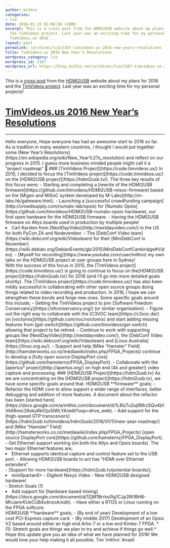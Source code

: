 ```yaml
---
author: mithro
categories:
- lca
date: 2016-01-15 01:00:58 +1000
excerpt: This is a cross post from the HDMI2USB website about my plans for 2016 and
  the TimVideos project. Last year was an exciting time for my personal projects!
  TimVideos.us 2016...
layout: post
permalink: /archives/lca/2167-timvideos-us-2016-new-years-resolutions
title: TimVideos.us 2016 New Year’s Resolutions
wordpress_category: lca
wordpress_id: 2167
wordpress_url: https://blog.mithis.net/archives/lca/2167-timvideos-us-2016-new-years-resolutions
---
```

This is a [cross post](https://hdmi2usb.tv/timvideos/hdmi2usb/2016/01/11/new-year-roadmap/) from the [HDMI2USB](https://hdmi2usb.tv) website about my plans for 2016 and the [TimVideos project](https://code.timvideos.us/). Last year was an exciting time for my personal projects!
> 
# [TimVideos.us 2016 New Year’s Resolutions](https://hdmi2usb.tv/timvideos/hdmi2usb/2016/01/11/new-year-roadmap/)
<hr/>
Hello everyone,
Hope everyone has had an awesome start to 2016 so far. As is tradition in many western countries, I thought I would put together some [New Year’s Resolutions](https://en.wikipedia.org/wiki/New_Year%27s_resolution) and reflect on our progress in 2015. I guess more business minded people might call it a “project roadmap” 🙂
### [TimVideos Project](https://code.timvideos.us/)
In 2015, I decided to focus the [TimVideos project](https://code.timvideos.us/) on the [HDMI2USB project](https://hdmi2usb.tv/). The three key results of this focus were;
- Starting and completing a [rewrite of the HDMI2USB firmware](https://github.com/timvideos/HDMI2USB-misoc-firmware) based on the [Migen and MiSoC system developed by M-Labs](http://m-labs.hk/gateware.html).
- Launching a [successful crowdfunding campaign](http://crowdsupply.com/numato-lab/opsis) for [Numato Opsis](https://github.com/timvideos/HDMI2USB-numato-opsis-hardware), our first open hardware for the HDMI2USB firmware.
- Having the HDMI2USB firmware on Atlys boards used in production by multiple people!
<li>Carl Karsten from [NextDayVideo](http://nextdayvideo.com/) in the US for both PyCon ZA and Nodevember.
- The [DebConf Video team](https://wiki.debconf.org/wiki/Videoteam) for their [MiniDebConf in November](https://wiki.debian.org/DebianEvents/gb/2015/MiniDebConfCambridge#Video).
- [Myself for recording](https://www.youtube.com/user/mithro) my own talks on the HDMI2USB project at user groups here in Sydney!
</li>
With the success of this focus in 2015, the [TimVideos project](https://code.timvideos.us/) is going to continue to focus on the[HDMI2USB project](https://hdmi2usb.tv/) for 2016 (and I’ll go into more detailed goals shortly).
The [TimVideos project](https://code.timvideos.us/) has also been mildly successful in collaborating with other open source groups doing things related to video recording and production. In 2016, I hope we can strengthen these bonds and forge new ones. Some specific goals around this include;
- Getting the TimVideos project to join [Software Freedom Conservancy](https://sfconservancy.org/) (or similar organisation).
- Figure out the right way to collaborate with the [C3VOC team](https://c3voc.de/) on [voctomix](https://github.com/voc/voctomix) and start adding missing features from [gst-switch](https://github.com/timvideos/gst-switch) allowing that project to be retired.
- Continue to work with supporting groups like [NextDayVideo](http://nextdayvideo.com/), the [DebConf Video team](https://wiki.debconf.org/wiki/Videoteam) and [Linux Australia](https://linux.org.au/).
- Support and help [Mike “Hamster” Field](http://hamsterworks.co.nz/mediawiki/index.php/FPGA_Projects) continue to develop a [fully open source DisplayPort core](https://github.com/hamsternz/FPGA_DisplayPort).
- Collaborate with the [apertus° project](http://apertus.org/) on high end (4k and greater!) video capture and processing.
### [HDMI2USB Project](https://hdmi2usb.tv)
As we are concentrating on the [HDMI2USB project](https://hdmi2usb.tv), we have some specific goals around that.
HDMI2USB **firmware** goals;
- Refactor the HDMI core to allow support a wider range of interfaces, better debugging and addition of more features. A document about the refactor has been [started here](https://docs.google.com/a/mithis.com/document/d/1L8lz7u2uj6MrzSQv4b1Vk6Rmic26okyRklOju5IWLYA/edit?usp=drive_web).
- Add support for the [high-speed GTP transceivers](https://hdmi2usb.tv/timvideos/hdmi2usb/2016/01/11/new-year-roadmap/) and [Mike “Hamster” Field](http://hamsterworks.co.nz/mediawiki/index.php/FPGA_Projects) [open source DisplayPort core](https://github.com/hamsternz/FPGA_DisplayPort).
- Get Ethernet support working (on both the Atlys and Opsis boards). The two major Ethernet features are;
<li>Ethernet supports identical capture and control feature set to the USB port.
- Allowing HDMI2USB boards to act has “HDMI over Ethernet extenders”.
</li>
- [Support for more hardware](https://hdmi2usb.tv/potential-boards/);
<li>miniSpartan6+
- Digilent Nexys Video
- New HDMI2USB designed hardware!
</li>
- Stretch Goals (1)
<li>Add support for [hardware based mixing](https://docs.google.com/document/d/1ZjM1Brrks0lg1CJp2Rt1BH8-MhJamrKUeCUB4s4nzoA/edit).
- Have either a RTOS or Linux running on the FPGA softcore.
</li>
HDMI2USB **hardware** goals;
- (By end of year) Development of a low cost PCI-Express capture card.
- (By middle 2017) Development of an Opsis V2 based around either an high end Artix-7 or a low end Kintex-7 FPGA.
*(1): Stretch goals are things we plan to try and achieve if things go well.*
Hope this update give you an idea of what we have planned for 2016! We would love your help making it all possible.
Tim ‘mithro’ Ansell
